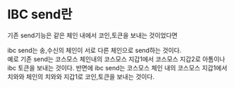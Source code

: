 # IBC send란

기존 send기능은 같은 체인 내에서 코인,토큰을 보내는 것이었다면  

ibc send는 송,수신의 체인이 서로 다른 체인으로 send하는 것이다.  
예로 기존 send는 코스모스 체인내의 코스모스 지갑1에서 코스모스 지갑2로 아톰이나 ibc 토큰을 보내는 것이다. 반면에 ibc send는 코스모스 체인 내의 코스모스 지갑1에서 치와와 체인의 치와와 지갑1로 코인,토큰을 보내는 것이다.